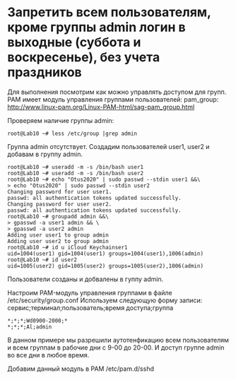 # Запретить всем пользователям, кроме группы admin логин в выходные (суббота и воскресенье), без учета праздников

Для выполнения посмотрим как можно управлять доступом для групп.
PAM имеет модуль управления группами пользователей: pam_group: http://www.linux-pam.org/Linux-PAM-html/sag-pam_group.html

Проверяем наличие группы admin:

```
root@Lab10 ~# less /etc/group |grep admin
```

Группа admin отсутствует. Создадим пользователей user1, user2 и добавам в группу admin.

```
root@Lab10 ~# useradd -m -s /bin/bash user1
root@Lab10 ~# useradd -m -s /bin/bash user2
root@Lab10 ~# echo "Otus2020" | sudo passwd --stdin user1 &&\
> echo "Otus2020" | sudo passwd --stdin user2
Changing password for user user1.
passwd: all authentication tokens updated successfully.
Changing password for user user2.
passwd: all authentication tokens updated successfully.
root@Lab10 ~# groupadd admin &&\
> gpasswd -a user1 admin && \
> gpasswd -a user2 admin
Adding user user1 to group admin
Adding user user2 to group admin
root@Lab10 ~# id u iCloud Keychainser1
uid=1004(user1) gid=1004(user1) groups=1004(user1),1006(admin)
root@Lab10 ~# id user2
uid=1005(user2) gid=1005(user2) groups=1005(user2),1006(admin)
```

Пользователи созданы и добвалены в гуппу admin.

Настроим PAM-модуль управления группами в файле /etc/security/group.conf
Используем следующую форму записи: сервис;терминал;пользователь;время доступа;группа
```
*;*;*;Wd0900-2000;*
*;*;*;Al;admin
```

В данном примере мы разрешили аутотенфикацию всем пользователям и всем группам в рабочие дни с 9-00 до 20-00. И доступ группе admin во все дни в любое время.

Добавим данный модуль в PAM /etc/pam.d/sshd
